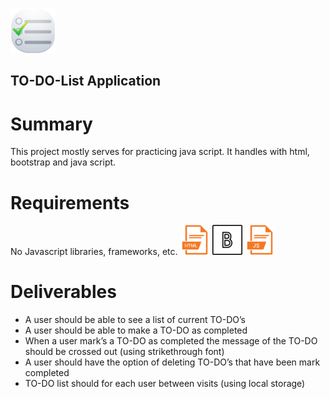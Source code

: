 ![To-Do-List](https://github.com/benjaminheine/to_do_list/blob/master/todo_23068.png)
## TO-DO-List Application
# Summary
This project mostly serves for practicing java script. 
It handles with html, bootstrap and java script.
# Requirements
No Javascript libraries, frameworks, etc.
![To-Do-List](https://github.com/benjaminheine/to_do_list/blob/master/html.png) ![To-Do-List](https://github.com/benjaminheine/to_do_list/blob/master/bootstrap.png) ![To-Do-List](https://github.com/benjaminheine/to_do_list/blob/master/js.png)
# Deliverables
- A user should be able to see a list of current TO-DO’s
- A user should be able to make a TO-DO as completed
- When a user mark’s a TO-DO as completed the message of the TO-DO should be crossed out (using strikethrough font)
- A user should have the option of deleting TO-DO’s that have been mark completed
- TO-DO list should for each user between visits (using local storage)

